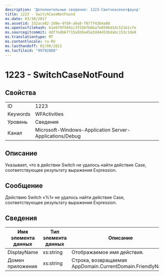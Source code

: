 ```yaml
---
description: 'Дополнительные сведения: 1223-Свитчкасенотфаунд'
title: 1223 - SwitchCaseNotFound
ms.date: 03/30/2017
ms.assetid: 332ace82-2d9e-4fd9-a9a8-f077f43b4a08
ms.openlocfilehash: b1e679f5041c3f55bfb6ba7e0596d1dc521b1cfe
ms.sourcegitcommit: ddf7edb67715a5b9a45e3dd44536dabc153c1de0
ms.translationtype: MT
ms.contentlocale: ru-RU
ms.lasthandoff: 02/06/2021
ms.locfileid: "99792808"
---
```

# <a name="1223---switchcasenotfound"></a>1223 - SwitchCaseNotFound

## <a name="properties"></a>Свойства  
  
|||  
|-|-|  
|ID|1223|  
|Keywords|WFActivities|  
|Уровень|Сведения|  
|Канал|Microsoft-Windows-Application Server-Applications/Debug|  
  
## <a name="description"></a>Описание  

 Указывает, что в действии Switch не удалось найти действие Case, соответствующее результату выражения Expression.  
  
## <a name="message"></a>Сообщение  

 Действию Switch «%1» не удалось найти действие Case, соответствующее результату выражения Expression.  
  
## <a name="details"></a>Сведения  
  
|Имя элемента данных|Тип элемента данных|Описание|  
|--------------------|--------------------|-----------------|  
|DisplayName|xs:string|Отображаемое имя действия.|  
|Домен приложения|xs:string|Строка, возвращаемая AppDomain.CurrentDomain.FriendlyName.|
